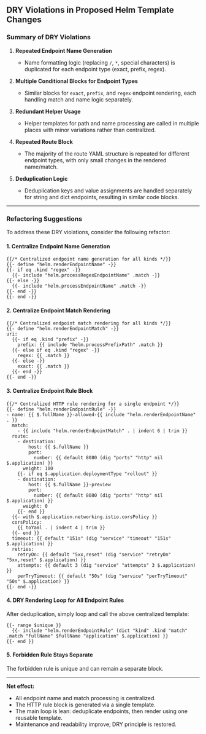 ## DRY Violations in Proposed Helm Template Changes

### Summary of DRY Violations

1. **Repeated Endpoint Name Generation**
   - Name formatting logic (replacing `/`, `*`, special characters) is duplicated for each endpoint type (exact, prefix, regex).

2. **Multiple Conditional Blocks for Endpoint Types**
   - Similar blocks for `exact`, `prefix`, and `regex` endpoint rendering, each handling match and name logic separately.

3. **Redundant Helper Usage**
   - Helper templates for path and name processing are called in multiple places with minor variations rather than centralized.

4. **Repeated Route Block**
   - The majority of the route YAML structure is repeated for different endpoint types, with only small changes in the rendered name/match.

5. **Deduplication Logic**
   - Deduplication keys and value assignments are handled separately for string and dict endpoints, resulting in similar code blocks.

---

### Refactoring Suggestions

To address these DRY violations, consider the following refactor:

#### 1. Centralize Endpoint Name Generation

```gotmpl
{{/* Centralized endpoint name generation for all kinds */}}
{{- define "helm.renderEndpointName" -}}
{{- if eq .kind "regex" -}}
  {{- include "helm.processRegexEndpointName" .match -}}
{{- else -}}
  {{- include "helm.processEndpointName" .match -}}
{{- end -}}
{{- end -}}
```

#### 2. Centralize Endpoint Match Rendering

```gotmpl
{{/* Centralized endpoint match rendering for all kinds */}}
{{- define "helm.renderEndpointMatch" -}}
uri:
  {{- if eq .kind "prefix" -}}
    prefix: {{ include "helm.processPrefixPath" .match }}
  {{- else if eq .kind "regex" -}}
    regex: {{ .match }}
  {{- else -}}
    exact: {{ .match }}
  {{- end -}}
{{- end -}}
```

#### 3. Centralize Endpoint Rule Block

```gotmpl
{{/* Centralized HTTP rule rendering for a single endpoint */}}
{{- define "helm.renderEndpointRule" -}}
- name: {{ $.fullName }}-allowed-{{ include "helm.renderEndpointName" . }}
  match:
    - {{ include "helm.renderEndpointMatch" . | indent 6 | trim }}
  route:
    - destination:
        host: {{ $.fullName }}
        port:
          number: {{ default 8080 (dig "ports" "http" nil $.application) }}
      weight: 100
    {{- if eq $.application.deploymentType "rollout" }}
    - destination:
        host: {{ $.fullName }}-preview
        port:
          number: {{ default 8080 (dig "ports" "http" nil $.application) }}
      weight: 0
    {{- end }}
  {{- with $.application.networking.istio.corsPolicy }}
  corsPolicy:
    {{ toYaml . | indent 4 | trim }}
  {{- end }}
  timeout: {{ default "151s" (dig "service" "timeout" "151s" $.application) }}
  retries:
    retryOn: {{ default "5xx,reset" (dig "service" "retryOn" "5xx,reset" $.application) }}
    attempts: {{ default 3 (dig "service" "attempts" 3 $.application) }}
    perTryTimeout: {{ default "50s" (dig "service" "perTryTimeout" "50s" $.application) }}
{{- end -}}
```

#### 4. DRY Rendering Loop for All Endpoint Rules

After deduplication, simply loop and call the above centralized template:

```gotmpl
{{- range $unique }}
  {{- include "helm.renderEndpointRule" (dict "kind" .kind "match" .match "fullName" $fullName "application" $.application) }}
{{- end }}
```

#### 5. Forbidden Rule Stays Separate

The forbidden rule is unique and can remain a separate block.

---

**Net effect:**
- All endpoint name and match processing is centralized.
- The HTTP rule block is generated via a single template.
- The main loop is lean: deduplicate endpoints, then render using one reusable template.
- Maintenance and readability improve; DRY principle is restored.
